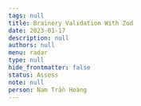 ```yaml
---
tags: null
title: Brainery Validation With Zod
date: 2023-01-17
description: null
authors: null
menu: radar
type: null
hide_frontmatter: false
status: Assess
note: null
person: Nam Trần Hoàng
---
```


